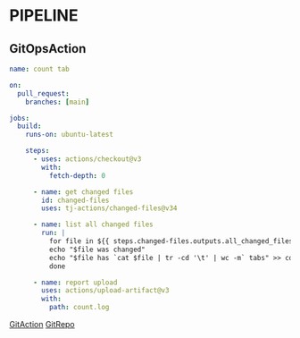 # PIPELINE
## GitOpsAction
```yml
name: count tab

on:
  pull_request:
    branches: [main]

jobs:
  build:
    runs-on: ubuntu-latest

    steps:
      - uses: actions/checkout@v3
        with:
          fetch-depth: 0

      - name: get changed files
        id: changed-files
        uses: tj-actions/changed-files@v34

      - name: list all changed files
        run: |
          for file in ${{ steps.changed-files.outputs.all_changed_files }}; do
          echo "$file was changed"
          echo "$file has `cat $file | tr -cd '\t' | wc -m` tabs" >> count.log 2>&1
          done

      - name: report upload
        uses: actions/upload-artifact@v3
        with:
          path: count.log
```

[GitAction](https://github.com/frame0310/git_/actions/runs/3596176574)
[GitRepo](https://github.com/frame0310/git_)
